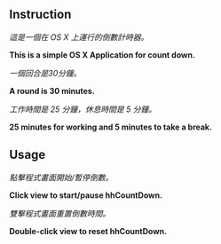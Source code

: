 ## Instruction

*這是一個在 OS X 上運行的倒數計時器。*

**This is a simple OS X Application for count down.**

*一個回合是30分鐘。*

**A round is 30 minutes.**

*工作時間是 25 分鐘，休息時間是 5 分鐘。*

**25 minutes for working and 5 minutes to take a break.**

## Usage

*點擊程式畫面開始/暫停倒數。*

**Click view to start/pause hhCountDown.**

*雙擊程式畫面重置倒數時間。*

**Double-click view to reset hhCountDown.**